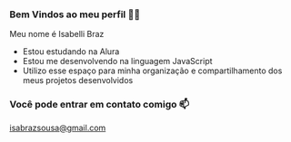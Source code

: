 ### Bem Vindos ao meu perfil 👩‍🎓

Meu nome é Isabelli Braz

- Estou estudando na Alura
- Estou me desenvolvendo na linguagem JavaScript
- Utilizo esse espaço para minha organização e compartilhamento dos meus projetos desenvolvidos

### Você pode entrar em contato comigo 📫

isabrazsousa@gmail.com


